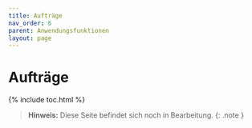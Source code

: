 ```yaml
---
title: Aufträge
nav_order: 6
parent: Anwendungsfunktionen
layout: page
---
```


# Aufträge
{% include toc.html %}

> **Hinweis:** Diese Seite befindet sich noch in Bearbeitung.
{: .note }
